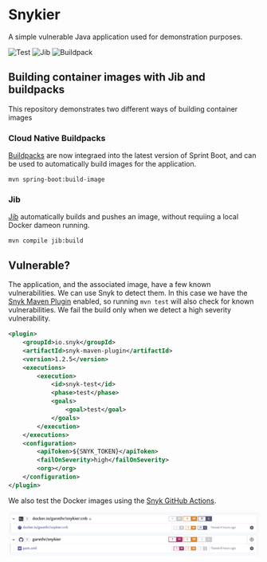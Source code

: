 # Snykier

A simple vulnerable Java application used for demonstration purposes.

![Test](https://github.com/garethr/snykier/workflows/Test/badge.svg) ![Jib](https://github.com/garethr/snykier/workflows/Jib/badge.svg) ![Buildpack](https://github.com/garethr/snykier/workflows/Buildpack/badge.svg)

## Building container images with Jib and buildpacks

This repository demonstrates two different ways of building container images

### Cloud Native Buildpacks

[Buildpacks](https://buildpacks.io/) are now integraed into the latest version of Sprint Boot, and can be used to automatically build images for the application.

```console
mvn spring-boot:build-image
```

### Jib

[Jib](https://github.com/GoogleContainerTools/jib) automatically builds and pushes an image, without requiing a local Docker dameon running.

```console
mvn compile jib:build
```

## Vulnerable?

The application, and the associated image, have a few known vulnerabilities. We can use Snyk to detect them. In this case we have the [Snyk Maven Plugin](https://github.com/snyk/snyk-maven-plugin) enabled, so running `mvn test` will also check for known vulnerabilities. We fail the build only when we detect a high severity vulnerability.

```xml
<plugin>
    <groupId>io.snyk</groupId>
    <artifactId>snyk-maven-plugin</artifactId>
    <version>1.2.5</version>
    <executions>
        <execution>
            <id>snyk-test</id>
            <phase>test</phase>
            <goals>
                <goal>test</goal>
            </goals>
        </execution>
    </executions>
    <configuration>
        <apiToken>${SNYK_TOKEN}</apiToken>
        <failOnSeverity>high</failOnSeverity>
        <org></org>
    </configuration>
</plugin>
```

We also test the Docker images using the [Snyk GitHub Actions](https://github.com/snyk/actions/tree/master/docker).

![Snykier in Snyk](assets/snyk.png)
